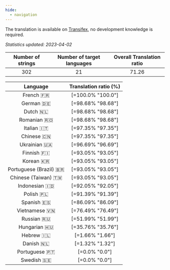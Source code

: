 ```yaml
---
hide:
  - navigation
---
```


<!--
DO NOT EDIT THIS FILE DIRECTLY.
It is generated automatically by transifex_stats.py in the scripts folder.
-->

The translation is available on [Transifex](https://www.transifex.com/quickosm/gui/), no development
knowledge is required.

*Statistics updated: 2023-04-02*

| Number of strings | Number of target languages | Overall Translation ratio |
|:-:|:-:|:-:|
302|21|71.26

| Language | Translation ratio (%) |
|:-:|:-:|
French 🇫🇷|[=100.0% "100.0"]|
German 🇩🇪|[=98.68% "98.68"]|
Dutch 🇳🇱|[=98.68% "98.68"]|
Romanian 🇷🇴|[=98.68% "98.68"]|
Italian 🇮🇹|[=97.35% "97.35"]|
Chinese 🇨🇳|[=97.35% "97.35"]|
Ukrainian 🇺🇦|[=96.69% "96.69"]|
Finnish 🇫🇮|[=93.05% "93.05"]|
Korean 🇰🇷|[=93.05% "93.05"]|
Portuguese (Brazil) 🇧🇷|[=93.05% "93.05"]|
Chinese (Taiwan) 🇹🇼|[=93.05% "93.05"]|
Indonesian 🇮🇩|[=92.05% "92.05"]|
Polish 🇵🇱|[=91.39% "91.39"]|
Spanish 🇪🇸|[=86.09% "86.09"]|
Vietnamese 🇻🇳|[=76.49% "76.49"]|
Russian 🇷🇺|[=51.99% "51.99"]|
Hungarian 🇭🇺|[=35.76% "35.76"]|
Hebrew 🇮🇱|[=1.66% "1.66"]|
Danish 🇳🇱|[=1.32% "1.32"]|
Portuguese 🇵🇹|[=0.0% "0.0"]|
Swedish 🇸🇪|[=0.0% "0.0"]|

